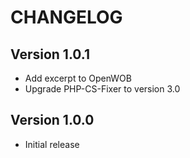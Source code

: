 # CHANGELOG

## Version 1.0.1

- Add excerpt to OpenWOB
- Upgrade PHP-CS-Fixer to version 3.0

## Version 1.0.0

- Initial release
